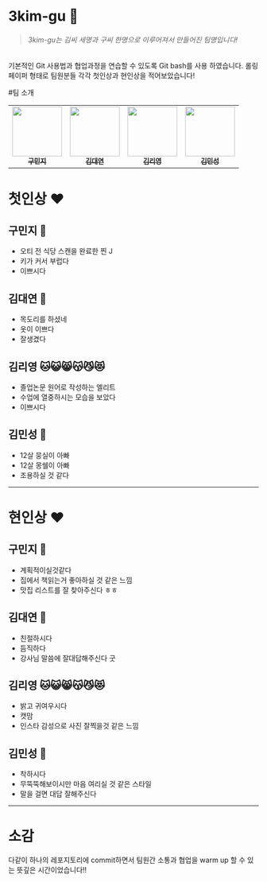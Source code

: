 # 3kim-gu :rice_ball: 
> ###### 3kim-gu는 김씨 세명과 구씨 한명으로 이루어져서 만들어진 팀명입니다!<br/>
기본적인 Git 사용법과 협업과정을 연습할 수 있도록 Git bash를 사용 하였습니다. 
롤링페이퍼 형태로 팀원분들 각각 첫인상과 현인상을 적어보았습니다!

#팀 소개
<table>
  <tbody>
    <tr>
      <td align="center">
         <a href="https://github.com/user0830">
          <img src="https://avatars.githubusercontent.com/u/82265395?v=4" width="100px;" alt=""/>
          <br /><sub><b> 구민지 </b></sub>
        </a>
        <br />
      </td>
      <td align="center">
          <a href="https://github.com/dyoun12">
          <img src="https://avatars.githubusercontent.com/u/107902336?v=4" width="100px;" alt=""/>
          <br /><sub><b> 김대연 </b></sub>
        </a>
        <br />
      </td>
      <td align="center">
        <a href="https://github.com/leeyoung-sungshin">
          <img src="https://avatars.githubusercontent.com/u/90319120?v=4" width="100px;" alt=""/>
          <br /><sub><b> 김리영 </b></sub>
        </a>
        <br />
      </td>
      <td align="center">
        <a href="https://github.com/minsung159357">
          <img src="https://avatars.githubusercontent.com/u/87555330?v=4" width="100px;" alt=""/>
          <br /><sub><b> 김민성 </b></sub>
        </a>
        <br />
      </td>
    </tr>
  </tbody>
</table>

# 첫인상 :heart:
## 구민지 :koala:
- 오티 전 식당 스캔을 완료한 찐 J
- 키가 커서 부럽다
- 이쁘시다

## 김대연 :chicken:
- 목도리를 하셨네
- 옷이 이쁘다
- 잘생겼다

## 김리영 :cat::smiley_cat::smile_cat::kissing_cat::smirk_cat::heart_eyes_cat:
- 졸업논문 원어로 작성하는 엘리트
- 수업에 열중하시는 모습을 보았다
- 이쁘시다

## 김민성 :dog:
- 12살 뭉실이 아빠
- 12살 몽쉘이 아빠
- 조용하실 것 같다

--- 

# 현인상 :heart:

## 구민지 :koala:
- 계획적이실것같다
- 집에서 책읽는거 좋아하실 것 같은 느낌
- 맛집 리스트를 잘 찾아주신다 ㅎㅎ 

## 김대연 :chicken:
-  친절하시다
-  듬직하다
-  강사님 말씀에 잘대답해주신다 굿

## 김리영 :cat::smiley_cat::smile_cat::kissing_cat::smirk_cat::heart_eyes_cat:
- 밝고 귀여우시다
- 캣맘
- 인스타 감성으로 사진 잘찍을것 같은 느낌

## 김민성 :dog:
- 착하시다
- 무뚝뚝해보이시만 마음 여리실 것 같은 스타일
- 말을 걸면 대답 잘해주신다

--- 

# 소감
다같이 하나의 레포지토리에 commit하면서 팀원간 소통과 협업을 
warm up 할 수 있는 뜻깊은 시간이었습니다!!

